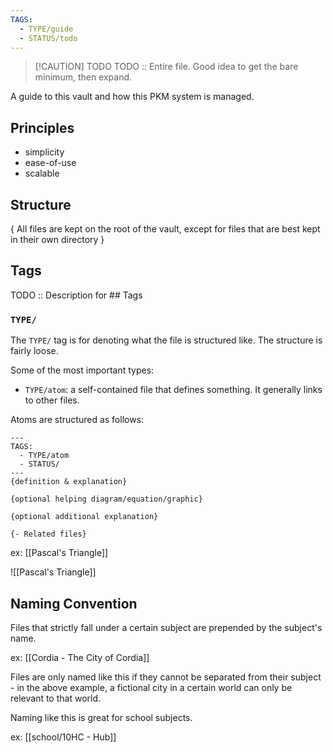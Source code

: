 ```yaml
---
TAGS:
  - TYPE/guide
  - STATUS/todo
---
```


> [!CAUTION] TODO
> TODO :: Entire file. Good idea to get the bare minimum, then expand.

A guide to this vault and how this PKM system is managed.

## Principles

- simplicity
- ease-of-use
- scalable

## Structure

{
All files are kept on the root of the vault, except for files that are best kept in their own directory
}

## Tags

TODO :: Description for ## Tags

### `TYPE/`

The `TYPE/` tag is for denoting what the file is structured like. The structure is fairly loose.

Some of the most important types:

- `TYPE/atom`: a self-contained file that defines something. It generally links to other files.

Atoms are structured as follows:

```
---
TAGS:
  - TYPE/atom
  - STATUS/
---
{definition & explanation}

{optional helping diagram/equation/graphic}

{optional additional explanation}

{- Related files}
```

ex: [[Pascal's Triangle]]

![[Pascal's Triangle]]

## Naming Convention

Files that strictly fall under a certain subject are prepended by the subject's name.

ex: [[Cordia - The City of Cordia]]

Files are only named like this if they cannot be separated from their subject - in the above example, a fictional city in a certain world can only be relevant to that world.

Naming like this is great for school subjects.

ex: [[school/10HC - Hub]]